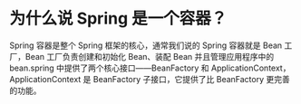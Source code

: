 # 为什么说 Spring 是一个容器？

Spring 容器是整个 Spring 框架的核心，通常我们说的 Spring 容器就是 Bean 工厂，Bean 工厂负责创建和初始化 Bean、装配 Bean 并且管理应用程序中的 bean.spring 中提供了两个核心接口——BeanFactory 和 ApplicationContext，ApplicationContext 是 BeanFactory 子接口，它提供了比 BeanFactory 更完善的功能。
